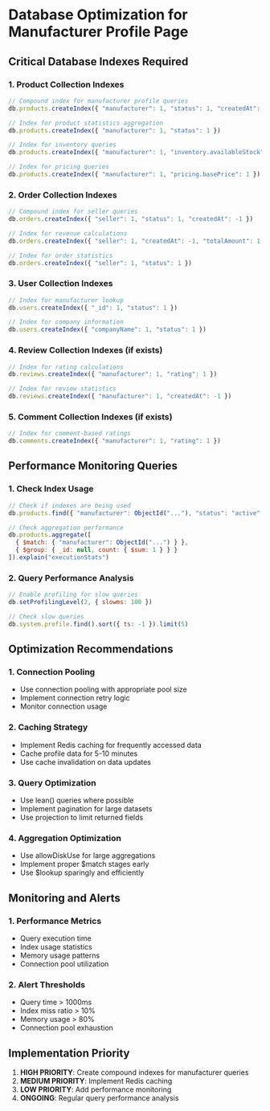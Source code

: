 # Database Optimization for Manufacturer Profile Page

## Critical Database Indexes Required

### 1. Product Collection Indexes
```javascript
// Compound index for manufacturer profile queries
db.products.createIndex({ "manufacturer": 1, "status": 1, "createdAt": -1 })

// Index for product statistics aggregation
db.products.createIndex({ "manufacturer": 1, "status": 1 })

// Index for inventory queries
db.products.createIndex({ "manufacturer": 1, "inventory.availableStock": 1 })

// Index for pricing queries
db.products.createIndex({ "manufacturer": 1, "pricing.basePrice": 1 })
```

### 2. Order Collection Indexes
```javascript
// Compound index for seller queries
db.orders.createIndex({ "seller": 1, "status": 1, "createdAt": -1 })

// Index for revenue calculations
db.orders.createIndex({ "seller": 1, "createdAt": -1, "totalAmount": 1 })

// Index for order statistics
db.orders.createIndex({ "seller": 1, "status": 1 })
```

### 3. User Collection Indexes
```javascript
// Index for manufacturer lookup
db.users.createIndex({ "_id": 1, "status": 1 })

// Index for company information
db.users.createIndex({ "companyName": 1, "status": 1 })
```

### 4. Review Collection Indexes (if exists)
```javascript
// Index for rating calculations
db.reviews.createIndex({ "manufacturer": 1, "rating": 1 })

// Index for review statistics
db.reviews.createIndex({ "manufacturer": 1, "createdAt": -1 })
```

### 5. Comment Collection Indexes (if exists)
```javascript
// Index for comment-based ratings
db.comments.createIndex({ "manufacturer": 1, "rating": 1 })
```

## Performance Monitoring Queries

### 1. Check Index Usage
```javascript
// Check if indexes are being used
db.products.find({ "manufacturer": ObjectId("..."), "status": "active" }).explain("executionStats")

// Check aggregation performance
db.products.aggregate([
  { $match: { "manufacturer": ObjectId("...") } },
  { $group: { _id: null, count: { $sum: 1 } } }
]).explain("executionStats")
```

### 2. Query Performance Analysis
```javascript
// Enable profiling for slow queries
db.setProfilingLevel(2, { slowms: 100 })

// Check slow queries
db.system.profile.find().sort({ ts: -1 }).limit(5)
```

## Optimization Recommendations

### 1. Connection Pooling
- Use connection pooling with appropriate pool size
- Implement connection retry logic
- Monitor connection usage

### 2. Caching Strategy
- Implement Redis caching for frequently accessed data
- Cache profile data for 5-10 minutes
- Use cache invalidation on data updates

### 3. Query Optimization
- Use lean() queries where possible
- Implement pagination for large datasets
- Use projection to limit returned fields

### 4. Aggregation Optimization
- Use allowDiskUse for large aggregations
- Implement proper $match stages early
- Use $lookup sparingly and efficiently

## Monitoring and Alerts

### 1. Performance Metrics
- Query execution time
- Index usage statistics
- Memory usage patterns
- Connection pool utilization

### 2. Alert Thresholds
- Query time > 1000ms
- Index miss ratio > 10%
- Memory usage > 80%
- Connection pool exhaustion

## Implementation Priority

1. **HIGH PRIORITY**: Create compound indexes for manufacturer queries
2. **MEDIUM PRIORITY**: Implement Redis caching
3. **LOW PRIORITY**: Add performance monitoring
4. **ONGOING**: Regular query performance analysis
